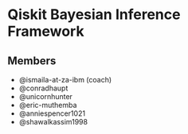 # Qiskit Bayesian Inference Framework

## Members

- @ismaila-at-za-ibm (coach)
- @conradhaupt
- @unicornhunter
- @eric-muthemba
- @anniespencer1021
- @shawalkassim1998